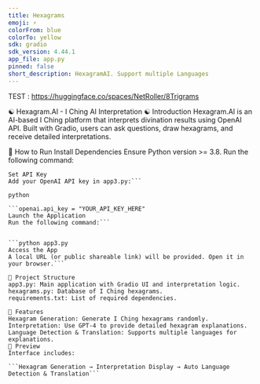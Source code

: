 ```yaml
---
title: Hexagrams
emoji: ⚡
colorFrom: blue
colorTo: yellow
sdk: gradio
sdk_version: 4.44.1
app_file: app.py
pinned: false
short_description: HexagramAI. Support multiple Languages
---
```


TEST : https://huggingface.co/spaces/NetRoller/8Trigrams



☯️ Hexagram.AI - I Ching AI Interpretation ☯️
Introduction
Hexagram.AI is an AI-based I Ching platform that interprets divination results using OpenAI API. Built with Gradio, users can ask questions, draw hexagrams, and receive detailed interpretations.

🚀 How to Run
Install Dependencies
Ensure Python version >= 3.8. Run the following command:


```pip install -r requirements.txt
Set API Key
Add your OpenAI API key in app3.py:```

python

```openai.api_key = "YOUR_API_KEY_HERE"
Launch the Application
Run the following command:```


```python app3.py
Access the App
A local URL (or public shareable link) will be provided. Open it in your browser.```

📂 Project Structure
app3.py: Main application with Gradio UI and interpretation logic.
hexagrams.py: Database of I Ching hexagrams.
requirements.txt: List of required dependencies.

🌟 Features
Hexagram Generation: Generate I Ching hexagrams randomly.
Interpretation: Use GPT-4 to provide detailed hexagram explanations.
Language Detection & Translation: Supports multiple languages for explanations.
📸 Preview
Interface includes:

```Hexagram Generation → Interpretation Display → Auto Language Detection & Translation```

